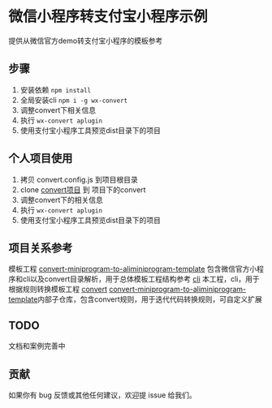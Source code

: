 # 微信小程序转支付宝小程序示例

提供从微信官方demo转支付宝小程序的模板参考

## 步骤

1. 安装依赖
```npm install```
2. 全局安装cli 
```npm i -g wx-convert```
4. 调整convert下相关信息
3. 执行 ```wx-convert aplugin```
5. 使用支付宝小程序工具预览dist目录下的项目

## 个人项目使用

1. 拷贝 convert.config.js 到项目根目录
2. clone [convert项目](https://github.com/wyyxdgm/convert.git) 到 项目下的convert
3. 调整convert下的相关信息
4. 执行 ```wx-convert aplugin```
5. 使用支付宝小程序工具预览dist目录下的项目

## 项目关系参考

模板工程 [convert-miniprogram-to-aliminiprogram-template](https://github.com/wyyxdgm/convert-miniprogram-to-aliminiprogram-template) 包含微信官方小程序和cli以及convert目录解析，用于总体模板工程结构参考
[cli](https://github.com/wyyxdgm/wx-convert) 本工程，cli，用于根据规则转换模板工程
[convert](https://github.com/wyyxdgm/convert) [convert-miniprogram-to-aliminiprogram-template](https://github.com/wyyxdgm/convert-miniprogram-to-aliminiprogram-template)内部子仓库，包含convert规则，用于迭代代码转换规则，可自定义扩展

## TODO

文档和案例完善中

## 贡献

如果你有 bug 反馈或其他任何建议，欢迎提 issue 给我们。
